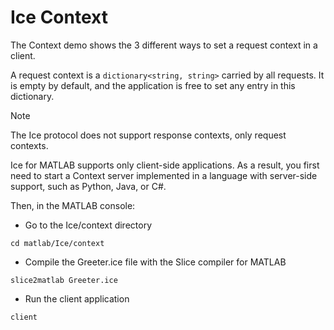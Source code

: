 # Ice Context

The Context demo shows the 3 different ways to set a request context in a client.

A request context is a `dictionary<string, string>` carried by all requests. It is empty by default, and the application
is free to set any entry in this dictionary.

> [!NOTE]
> The Ice protocol does not support response contexts, only request contexts.

Ice for MATLAB supports only client-side applications. As a result, you first need to start a Context server implemented
in a language with server-side support, such as Python, Java, or C#.

Then, in the MATLAB console:

- Go to the Ice/context directory

```shell
cd matlab/Ice/context
```

- Compile the Greeter.ice file with the Slice compiler for MATLAB

```shell
slice2matlab Greeter.ice
```

- Run the client application

```shell
client
```
